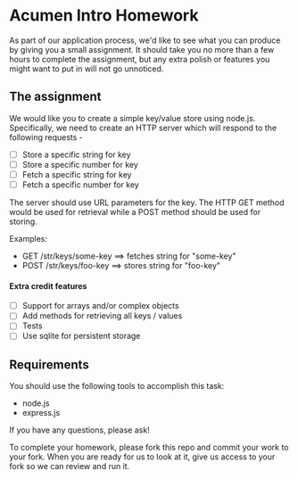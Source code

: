 # Acumen Intro Homework

As part of our application process, we'd like to see what you can produce by giving you a small assignment. It should take you no more than a few hours to complete the assignment, but any extra polish or features you might want to put in will not go unnoticed.

## The assignment

We would like you to create a simple key/value store using node.js.
Specifically, we need to create an HTTP server which will respond to the following requests -

 - [ ] Store a specific string for key
 - [ ] Store a specific number for key
 - [ ] Fetch a specific string for key
 - [ ] Fetch a specific number for key

The server should use URL parameters for the key.
The HTTP GET method would be used for retrieval while a POST method should be used for storing.

Examples:

* GET /str/keys/some-key ==> fetches string for "some-key"
* POST /str/keys/foo-key ==> stores string for "foo-key"

#### Extra credit features

 - [ ] Support for arrays and/or complex objects
 - [ ] Add methods for retrieving all keys / values
 - [ ] Tests
 - [ ] Use sqlite for persistent storage

## Requirements

You should use the following tools to accomplish this task:

 - node.js
 - express.js

If you have any questions, please ask!

To complete your homework, please fork this repo and commit your work to your fork. When you are ready for us to look at it, give us access to your fork so we can review and run it.
